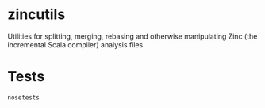 # zincutils
Utilities for splitting, merging, rebasing and otherwise manipulating Zinc (the incremental Scala compiler) analysis files.

# Tests
`nosetests`

